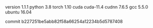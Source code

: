 version 1.1.1
python 3.8
torch 1.10
cuda cuda-11.4
cudnn 7.6.5
gcc 5.5.0
ubuntu 16.04

commit b227251be5abb82f58a66254a12234b5d5787408